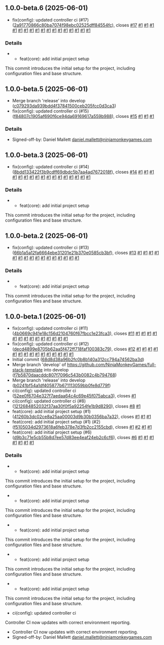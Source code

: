 ## 1.0.0-beta.6 (2025-06-01)

* fix(config): updated controller ci (#17) ([2a91770866c80ba7074f98ebc02525dff84554fc](https://github.com/NinjaMonkeyGames/full-stack-template/commit/2a91770866c80ba7074f98ebc02525dff84554fc)), closes [#17](https://github.com/NinjaMonkeyGames/full-stack-template/issues/17) [#1](https://github.com/NinjaMonkeyGames/full-stack-template/issues/1) [#1](https://github.com/NinjaMonkeyGames/full-stack-template/issues/1) [#1](https://github.com/NinjaMonkeyGames/full-stack-template/issues/1) [#1](https://github.com/NinjaMonkeyGames/full-stack-template/issues/1) [#1](https://github.com/NinjaMonkeyGames/full-stack-template/issues/1) [#1](https://github.com/NinjaMonkeyGames/full-stack-template/issues/1) [#1](https://github.com/NinjaMonkeyGames/full-stack-template/issues/1) [#1](https://github.com/NinjaMonkeyGames/full-stack-template/issues/1) [#1](https://github.com/NinjaMonkeyGames/full-stack-template/issues/1) [#1](https://github.com/NinjaMonkeyGames/full-stack-template/issues/1) [#1](https://github.com/NinjaMonkeyGames/full-stack-template/issues/1) [#1](https://github.com/NinjaMonkeyGames/full-stack-template/issues/1) [#1](https://github.com/NinjaMonkeyGames/full-stack-template/issues/1) [#1](https://github.com/NinjaMonkeyGames/full-stack-template/issues/1) [#1](https://github.com/NinjaMonkeyGames/full-stack-template/issues/1) [#1](https://github.com/NinjaMonkeyGames/full-stack-template/issues/1) [#1](https://github.com/NinjaMonkeyGames/full-stack-template/issues/1)


### Details

* * feat(core): add initial project setup

This commit introduces the initial setup for the project,
including configuration files and base structure.

## 1.0.0-beta.5 (2025-06-01)

* Merge branch 'release' into develop ([c079293da939bdd4f37841500ceb205fcc0d3ca3](https://github.com/NinjaMonkeyGames/full-stack-template/commit/c079293da939bdd4f37841500ceb205fcc0d3ca3))
* fix(config): updated controller ci (#15) ([f84807c1905af690f6ce94da69169617a559b988](https://github.com/NinjaMonkeyGames/full-stack-template/commit/f84807c1905af690f6ce94da69169617a559b988)), closes [#15](https://github.com/NinjaMonkeyGames/full-stack-template/issues/15) [#1](https://github.com/NinjaMonkeyGames/full-stack-template/issues/1) [#1](https://github.com/NinjaMonkeyGames/full-stack-template/issues/1) [#1](https://github.com/NinjaMonkeyGames/full-stack-template/issues/1)


### Details

* Signed-off-by: Daniel Mallett <daniel.mallett@ninjamonkeygames.com>

## 1.0.0-beta.3 (2025-06-01)

* fix(config): updated controller ci (#14) ([8bdd133422f3b9cdff69dbdc5b7aa4ad7672018f](https://github.com/NinjaMonkeyGames/full-stack-template/commit/8bdd133422f3b9cdff69dbdc5b7aa4ad7672018f)), closes [#14](https://github.com/NinjaMonkeyGames/full-stack-template/issues/14) [#1](https://github.com/NinjaMonkeyGames/full-stack-template/issues/1) [#1](https://github.com/NinjaMonkeyGames/full-stack-template/issues/1) [#1](https://github.com/NinjaMonkeyGames/full-stack-template/issues/1) [#1](https://github.com/NinjaMonkeyGames/full-stack-template/issues/1) [#1](https://github.com/NinjaMonkeyGames/full-stack-template/issues/1) [#1](https://github.com/NinjaMonkeyGames/full-stack-template/issues/1) [#1](https://github.com/NinjaMonkeyGames/full-stack-template/issues/1) [#1](https://github.com/NinjaMonkeyGames/full-stack-template/issues/1) [#1](https://github.com/NinjaMonkeyGames/full-stack-template/issues/1) [#1](https://github.com/NinjaMonkeyGames/full-stack-template/issues/1) [#1](https://github.com/NinjaMonkeyGames/full-stack-template/issues/1) [#1](https://github.com/NinjaMonkeyGames/full-stack-template/issues/1) [#1](https://github.com/NinjaMonkeyGames/full-stack-template/issues/1) [#1](https://github.com/NinjaMonkeyGames/full-stack-template/issues/1) [#1](https://github.com/NinjaMonkeyGames/full-stack-template/issues/1) [#1](https://github.com/NinjaMonkeyGames/full-stack-template/issues/1) [#1](https://github.com/NinjaMonkeyGames/full-stack-template/issues/1)


### Details

* * feat(core): add initial project setup

This commit introduces the initial setup for the project,
including configuration files and base structure.

## 1.0.0-beta.2 (2025-06-01)

* fix(config): updated controller ci (#13) ([66b1a5a12fa6664ebe31201e21b370e0585cb3bf](https://github.com/NinjaMonkeyGames/full-stack-template/commit/66b1a5a12fa6664ebe31201e21b370e0585cb3bf)), closes [#13](https://github.com/NinjaMonkeyGames/full-stack-template/issues/13) [#1](https://github.com/NinjaMonkeyGames/full-stack-template/issues/1) [#1](https://github.com/NinjaMonkeyGames/full-stack-template/issues/1) [#1](https://github.com/NinjaMonkeyGames/full-stack-template/issues/1) [#1](https://github.com/NinjaMonkeyGames/full-stack-template/issues/1) [#1](https://github.com/NinjaMonkeyGames/full-stack-template/issues/1) [#1](https://github.com/NinjaMonkeyGames/full-stack-template/issues/1) [#1](https://github.com/NinjaMonkeyGames/full-stack-template/issues/1) [#1](https://github.com/NinjaMonkeyGames/full-stack-template/issues/1) [#1](https://github.com/NinjaMonkeyGames/full-stack-template/issues/1) [#1](https://github.com/NinjaMonkeyGames/full-stack-template/issues/1) [#1](https://github.com/NinjaMonkeyGames/full-stack-template/issues/1) [#1](https://github.com/NinjaMonkeyGames/full-stack-template/issues/1) [#1](https://github.com/NinjaMonkeyGames/full-stack-template/issues/1) [#1](https://github.com/NinjaMonkeyGames/full-stack-template/issues/1) [#1](https://github.com/NinjaMonkeyGames/full-stack-template/issues/1) [#1](https://github.com/NinjaMonkeyGames/full-stack-template/issues/1)


### Details

* * feat(core): add initial project setup

This commit introduces the initial setup for the project,
including configuration files and base structure.

## 1.0.0-beta.1 (2025-06-01)

* fix(config): updated controller ci (#11) ([4b0669c941e18c156d2104760f67fbcc1e23fca3](https://github.com/NinjaMonkeyGames/full-stack-template/commit/4b0669c941e18c156d2104760f67fbcc1e23fca3)), closes [#11](https://github.com/NinjaMonkeyGames/full-stack-template/issues/11) [#1](https://github.com/NinjaMonkeyGames/full-stack-template/issues/1) [#1](https://github.com/NinjaMonkeyGames/full-stack-template/issues/1) [#1](https://github.com/NinjaMonkeyGames/full-stack-template/issues/1) [#1](https://github.com/NinjaMonkeyGames/full-stack-template/issues/1) [#1](https://github.com/NinjaMonkeyGames/full-stack-template/issues/1) [#1](https://github.com/NinjaMonkeyGames/full-stack-template/issues/1) [#1](https://github.com/NinjaMonkeyGames/full-stack-template/issues/1) [#1](https://github.com/NinjaMonkeyGames/full-stack-template/issues/1) [#1](https://github.com/NinjaMonkeyGames/full-stack-template/issues/1) [#1](https://github.com/NinjaMonkeyGames/full-stack-template/issues/1) [#1](https://github.com/NinjaMonkeyGames/full-stack-template/issues/1) [#1](https://github.com/NinjaMonkeyGames/full-stack-template/issues/1) [#1](https://github.com/NinjaMonkeyGames/full-stack-template/issues/1) [#1](https://github.com/NinjaMonkeyGames/full-stack-template/issues/1)
* fix(config): updated controller ci (#12) ([decd4899e8705b62aa5f472ff718faf100383c79](https://github.com/NinjaMonkeyGames/full-stack-template/commit/decd4899e8705b62aa5f472ff718faf100383c79)), closes [#12](https://github.com/NinjaMonkeyGames/full-stack-template/issues/12) [#1](https://github.com/NinjaMonkeyGames/full-stack-template/issues/1) [#1](https://github.com/NinjaMonkeyGames/full-stack-template/issues/1) [#1](https://github.com/NinjaMonkeyGames/full-stack-template/issues/1) [#1](https://github.com/NinjaMonkeyGames/full-stack-template/issues/1) [#1](https://github.com/NinjaMonkeyGames/full-stack-template/issues/1) [#1](https://github.com/NinjaMonkeyGames/full-stack-template/issues/1) [#1](https://github.com/NinjaMonkeyGames/full-stack-template/issues/1) [#1](https://github.com/NinjaMonkeyGames/full-stack-template/issues/1) [#1](https://github.com/NinjaMonkeyGames/full-stack-template/issues/1) [#1](https://github.com/NinjaMonkeyGames/full-stack-template/issues/1) [#1](https://github.com/NinjaMonkeyGames/full-stack-template/issues/1) [#1](https://github.com/NinjaMonkeyGames/full-stack-template/issues/1) [#1](https://github.com/NinjaMonkeyGames/full-stack-template/issues/1) [#1](https://github.com/NinjaMonkeyGames/full-stack-template/issues/1) [#1](https://github.com/NinjaMonkeyGames/full-stack-template/issues/1)
* Initial commit ([68d8d38a96b2fc0b8b140a312cc794a74562ba3d](https://github.com/NinjaMonkeyGames/full-stack-template/commit/68d8d38a96b2fc0b8b140a312cc794a74562ba3d))
* Merge branch 'develop' of https://github.com/NinjaMonkeyGames/full-stack-template into develop ([f7b5870daacddc807f7096c543b0082c4b794768](https://github.com/NinjaMonkeyGames/full-stack-template/commit/f7b5870daacddc807f7096c543b0082c4b794768))
* Merge branch 'release' into develop ([b0241bf54a1df405877b671113059bb0fe8d779f](https://github.com/NinjaMonkeyGames/full-stack-template/commit/b0241bf54a1df405877b671113059bb0fe8d779f))
* ci(config): updated controller ci ([52ee0f6704e327f7aedaa64c4c69e45f075abca3](https://github.com/NinjaMonkeyGames/full-stack-template/commit/52ee0f6704e327f7aedaa64c4c69e45f075abca3)), closes [#1](https://github.com/NinjaMonkeyGames/full-stack-template/issues/1)
* ci(config): updated controller ci (#8) ([1212684852032f37aa30f0f5a92254fe1b9d8290](https://github.com/NinjaMonkeyGames/full-stack-template/commit/1212684852032f37aa30f0f5a92254fe1b9d8290)), closes [#8](https://github.com/NinjaMonkeyGames/full-stack-template/issues/8) [#1](https://github.com/NinjaMonkeyGames/full-stack-template/issues/1)
* feat(core): add initial project setup (#1) ([41260b3dc02ce8a25aa00003d9b30b0356ba7a32](https://github.com/NinjaMonkeyGames/full-stack-template/commit/41260b3dc02ce8a25aa00003d9b30b0356ba7a32)), closes [#1](https://github.com/NinjaMonkeyGames/full-stack-template/issues/1) [#1](https://github.com/NinjaMonkeyGames/full-stack-template/issues/1) [#1](https://github.com/NinjaMonkeyGames/full-stack-template/issues/1)
* feat(core): add initial project setup (#1) (#2) ([f5105034d2973618a6feb378e7d3fb2cc2155cbd](https://github.com/NinjaMonkeyGames/full-stack-template/commit/f5105034d2973618a6feb378e7d3fb2cc2155cbd)), closes [#1](https://github.com/NinjaMonkeyGames/full-stack-template/issues/1) [#2](https://github.com/NinjaMonkeyGames/full-stack-template/issues/2) [#1](https://github.com/NinjaMonkeyGames/full-stack-template/issues/1) [#1](https://github.com/NinjaMonkeyGames/full-stack-template/issues/1)
* feat(core): add initial project setup (#6) ([d9b3c71e5cb55b8d7ee57d83ee4eaf24eb2c6cf6](https://github.com/NinjaMonkeyGames/full-stack-template/commit/d9b3c71e5cb55b8d7ee57d83ee4eaf24eb2c6cf6)), closes [#6](https://github.com/NinjaMonkeyGames/full-stack-template/issues/6) [#1](https://github.com/NinjaMonkeyGames/full-stack-template/issues/1) [#1](https://github.com/NinjaMonkeyGames/full-stack-template/issues/1) [#1](https://github.com/NinjaMonkeyGames/full-stack-template/issues/1) [#1](https://github.com/NinjaMonkeyGames/full-stack-template/issues/1) [#1](https://github.com/NinjaMonkeyGames/full-stack-template/issues/1) [#1](https://github.com/NinjaMonkeyGames/full-stack-template/issues/1) [#1](https://github.com/NinjaMonkeyGames/full-stack-template/issues/1)


### Details

* * feat(core): add initial project setup

This commit introduces the initial setup for the project,
including configuration files and base structure.
* * feat(core): add initial project setup

This commit introduces the initial setup for the project,
including configuration files and base structure.
* * feat(core): add initial project setup

This commit introduces the initial setup for the project,
including configuration files and base structure.
* * feat(core): add initial project setup

This commit introduces the initial setup for the project,
including configuration files and base structure.
* * feat(core): add initial project setup

This commit introduces the initial setup for the project,
including configuration files and base structure.
* ci(config): updated controller ci

Controller CI now updates with correct environment reporting.
* Controller CI now updates with correct environment reporting.
* Signed-off-by: Daniel Mallett <daniel.mallett@ninjamonkeygames.com>
